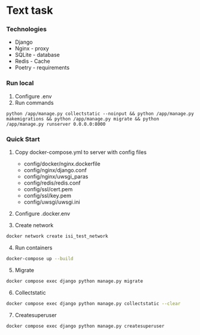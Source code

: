 # Text task

### Technologies
 * Django
 * Nginx - proxy
 * SQLite - database
 * Redis - Cache
 * Poetry - requirements

### Run local

1. Configure .env
2. Run commands
```
python /app/manage.py collectstatic --noinput && python /app/manage.py makemigrations && python /app/manage.py migrate && python /app/manage.py runserver 0.0.0.0:8000
```

### Quick Start

1. Copy docker-compose.yml to server with config files
   * config/docker/nginx.dockerfile
   * config/nginx/django.conf
   * config/nginx/uwsgi_paras
   * config/redis/redis.conf
   * config/ssl/cert.pem
   * config/ssl/key.pem
   * config/uwsgi/uwsgi.ini

2. Configure .docker.env

3. Create network
```bash
docker network create isi_test_network
```

4. Run containers
```bash
docker-compose up --build
```

5. Migrate
```bash
docker compose exec django python manage.py migrate
```

6. Collectstatic
```bash
docker compose exec django python manage.py collectstatic --clear
```

7. Createsuperuser
```bash
docker compose exec django python manage.py createsuperuser
```
